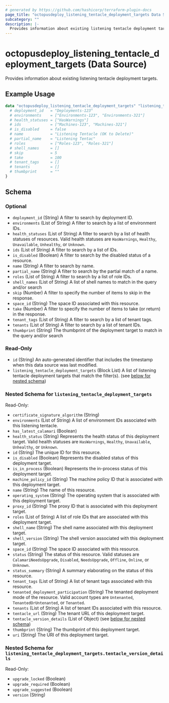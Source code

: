 ```yaml
---
# generated by https://github.com/hashicorp/terraform-plugin-docs
page_title: "octopusdeploy_listening_tentacle_deployment_targets Data Source - terraform-provider-octopusdeploy"
subcategory: ""
description: |-
  Provides information about existing listening tentacle deployment targets.
---
```


# octopusdeploy_listening_tentacle_deployment_targets (Data Source)

Provides information about existing listening tentacle deployment targets.

## Example Usage

```terraform
data "octopusdeploy_listening_tentacle_deployment_targets" "listening_tentacle_deployment_targets" {
  # deployment_id   = "Deployments-123"
  # environments    = ["Environments-123", "Environments-321"]
  # health_statuses = ["HasWarnings"]
  # ids             = ["Machines-123", "Machines-321"]
  # is_disabled     = false
  # name            = "Listening Tentacle (OK to Delete)"
  # partial_name    = "Listening Tentac"
  # roles           = ["Roles-123", "Roles-321"]
  # shell_names     = []
  # skip            = 5
  # take            = 100
  # tenant_tags     = []
  # tenants         = []
  # thumbprint      = ""
}
```

<!-- schema generated by tfplugindocs -->
## Schema

### Optional

- `deployment_id` (String) A filter to search by deployment ID.
- `environments` (List of String) A filter to search by a list of environment IDs.
- `health_statuses` (List of String) A filter to search by a list of health statuses of resources. Valid health statuses are `HasWarnings`, `Healthy`, `Unavailable`, `Unhealthy`, or `Unknown`.
- `ids` (List of String) A filter to search by a list of IDs.
- `is_disabled` (Boolean) A filter to search by the disabled status of a resource.
- `name` (String) A filter to search by name.
- `partial_name` (String) A filter to search by the partial match of a name.
- `roles` (List of String) A filter to search by a list of role IDs.
- `shell_names` (List of String) A list of shell names to match in the query and/or search
- `skip` (Number) A filter to specify the number of items to skip in the response.
- `space_id` (String) The space ID associated with this resource.
- `take` (Number) A filter to specify the number of items to take (or return) in the response.
- `tenant_tags` (List of String) A filter to search by a list of tenant tags.
- `tenants` (List of String) A filter to search by a list of tenant IDs.
- `thumbprint` (String) The thumbprint of the deployment target to match in the query and/or search

### Read-Only

- `id` (String) An auto-generated identifier that includes the timestamp when this data source was last modified.
- `listening_tentacle_deployment_targets` (Block List) A list of listening tentacle deployment targets that match the filter(s). (see [below for nested schema](#nestedblock--listening_tentacle_deployment_targets))

<a id="nestedblock--listening_tentacle_deployment_targets"></a>
### Nested Schema for `listening_tentacle_deployment_targets`

Read-Only:

- `certificate_signature_algorithm` (String)
- `environments` (List of String) A list of environment IDs associated with this listening tentacle.
- `has_latest_calamari` (Boolean)
- `health_status` (String) Represents the health status of this deployment target. Valid health statuses are `HasWarnings`, `Healthy`, `Unavailable`, `Unhealthy`, or `Unknown`.
- `id` (String) The unique ID for this resource.
- `is_disabled` (Boolean) Represents the disabled status of this deployment target.
- `is_in_process` (Boolean) Represents the in-process status of this deployment target.
- `machine_policy_id` (String) The machine policy ID that is associated with this deployment target.
- `name` (String) The name of this resource.
- `operating_system` (String) The operating system that is associated with this deployment target.
- `proxy_id` (String) The proxy ID that is associated with this deployment target.
- `roles` (List of String) A list of role IDs that are associated with this deployment target.
- `shell_name` (String) The shell name associated with this deployment target.
- `shell_version` (String) The shell version associated with this deployment target.
- `space_id` (String) The space ID associated with this resource.
- `status` (String) The status of this resource. Valid statuses are `CalamariNeedsUpgrade`, `Disabled`, `NeedsUpgrade`, `Offline`, `Online`, or `Unknown`.
- `status_summary` (String) A summary elaborating on the status of this resource.
- `tenant_tags` (List of String) A list of tenant tags associated with this resource.
- `tenanted_deployment_participation` (String) The tenanted deployment mode of the resource. Valid account types are `Untenanted`, `TenantedOrUntenanted`, or `Tenanted`.
- `tenants` (List of String) A list of tenant IDs associated with this resource.
- `tentacle_url` (String) The tenant URL of this deployment target.
- `tentacle_version_details` (List of Object) (see [below for nested schema](#nestedatt--listening_tentacle_deployment_targets--tentacle_version_details))
- `thumbprint` (String) The thumbprint of this deployment target.
- `uri` (String) The URI of this deployment target.

<a id="nestedatt--listening_tentacle_deployment_targets--tentacle_version_details"></a>
### Nested Schema for `listening_tentacle_deployment_targets.tentacle_version_details`

Read-Only:

- `upgrade_locked` (Boolean)
- `upgrade_required` (Boolean)
- `upgrade_suggested` (Boolean)
- `version` (String)


